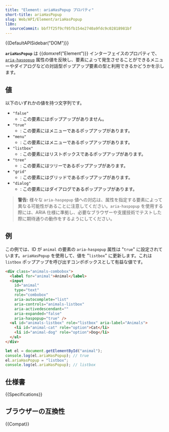 ```yaml
---
title: "Element: ariaHasPopup プロパティ"
short-title: ariaHasPopup
slug: Web/API/Element/ariaHasPopup
l10n:
  sourceCommit: bbf7f25f9cf95fb154e2740a9fdc9c02818981bf
---
```


{{DefaultAPISidebar("DOM")}}

**`ariaHasPopup`** は {{domxref("Element")}} インターフェイスのプロパティで、[`aria-haspopup`](/ja/docs/Web/Accessibility/ARIA/Attributes/aria-haspopup) 属性の値を反映し、要素によって発生させることができるメニューやダイアログなどの対話型ポップアップ要素の型と利用できるかどうかを示します。

## 値

以下のいずれかの値を持つ文字列です。

- `"false"`
  - : この要素にはポップアップがありません。
- `"true"`
  - : この要素にはメニューであるポップアップがあります。
- `"menu"`
  - : この要素にはメニューであるポップアップがあります。
- `"listbox"`
  - : この要素にはリストボックスであるポップアップがあります。
- `"tree"`
  - : この要素にはツリーであるポップアップがあります。
- `"grid"`
  - : この要素にはグリッドであるポップアップがあります。
- `"dialog"`
  - : この要素にはダイアログであるポップアップがあります。

> **警告:** 様々な `aria-haspopup` 値への対応は、属性を指定する要素によって異なる可能性があることに注意してください。`aria-haspopup` を使用する際には、ARIA 仕様に準拠し、必要なブラウザーや支援技術でテストした際に期待通りの動作をするようにしてください。

## 例

この例では、ID が `animal` の要素の `aria-haspopup` 属性は "`true`" に設定されています。`ariaHasPopup` を使用して、値を "`listbox`" に更新します。これは `listbox` ポップアップを呼び出すコンボボックスとして有益な値です。

```html
<div class="animals-combobox">
  <label for="animal">Animal</label>
  <input
    id="animal"
    type="text"
    role="combobox"
    aria-autocomplete="list"
    aria-controls="animals-listbox"
    aria-activedescendant=""
    aria-expanded="false"
    aria-haspopup="true" />
  <ul id="animals-listbox" role="listbox" aria-label="Animals">
    <li id="animal-cat" role="option">Cat</li>
    <li id="animal-dog" role="option">Dog</li>
  </ul>
</div>
```

```js
let el = document.getElementById("animal");
console.log(el.ariaHasPopup); // true
el.ariaHasPopup = "listbox";
console.log(el.ariaHasPopup); // listbox
```

## 仕様書

{{Specifications}}

## ブラウザーの互換性

{{Compat}}
